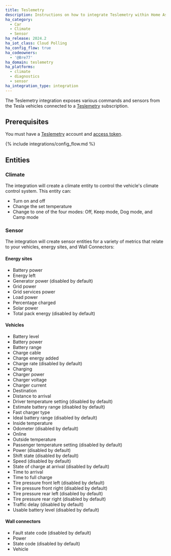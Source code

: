 ```yaml
---
title: Teslemetry
description: Instructions on how to integrate Teslemetry within Home Assistant.
ha_category:
  - Car
  - Climate
  - Sensor
ha_release: 2024.2
ha_iot_class: Cloud Polling
ha_config_flow: true
ha_codeowners:
  - '@Bre77'
ha_domain: teslemetry
ha_platforms:
  - climate
  - diagnostics
  - sensor
ha_integration_type: integration
---
```


The Teslemetry integration exposes various commands and sensors from the Tesla vehicles connected to a [Teslemetry](https://teslemetry.com/) subscription.

## Prerequisites

You must have a [Teslemetry](https://teslemetry.com/) account and [access token](https://teslemetry.com/console).

{% include integrations/config_flow.md %}

## Entities

### Climate

The integration will create a climate entity to control the vehicle's climate control system. This entity can:

- Turn on and off
- Change the set temperature
- Change to one of the four modes: Off, Keep mode, Dog mode, and Camp mode 

### Sensor

The integration will create sensor entities for a variety of metrics that relate to your vehicles, energy sites, and Wall Connectors:

#### Energy sites
- Battery power
- Energy left
- Generator power (disabled by default)
- Grid power
- Grid services power
- Load power
- Percentage charged
- Solar power
- Total pack energy (disabled by default)

#### Vehicles
- Battery level
- Battery power
- Battery range
- Charge cable
- Charge energy added
- Charge rate (disabled by default)
- Charging
- Charger power
- Charger voltage
- Charger current
- Destination
- Distance to arrival
- Driver temperature setting (disabled by default)
- Estimate battery range (disabled by default)
- Fast charger type
- Ideal battery range (disabled by default)
- Inside temperature
- Odometer (disabled by default)
- Online
- Outside temperature
- Passenger temperature setting (disabled by default)
- Power (disabled by default)
- Shift state (disabled by default)
- Speed (disabled by default)
- State of charge at arrival (disabled by default)
- Time to arrival
- Time to full charge
- Tire pressure front left (disabled by default)
- Tire pressure front right (disabled by default)
- Tire pressure rear left (disabled by default)
- Tire pressure rear right (disabled by default)
- Traffic delay (disabled by default)
- Usable battery level (disabled by default)

#### Wall connectors
- Fault state code (disabled by default)
- Power
- State code (disabled by default)
- Vehicle
